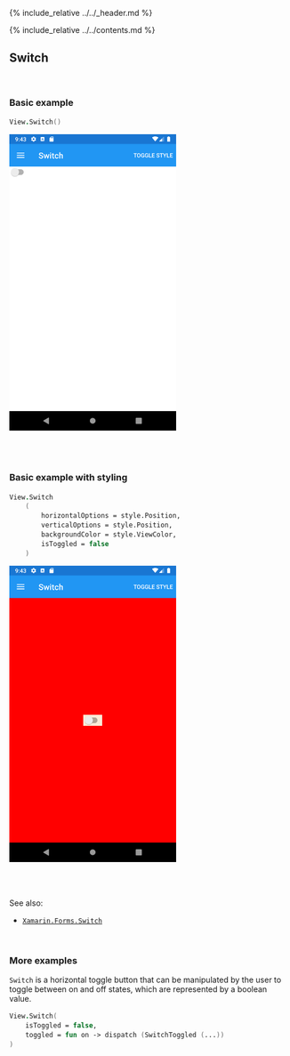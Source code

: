 {% include_relative ../../_header.md %}

{% include_relative ../../contents.md %}

Switch
--------

<br /> 

### Basic example


```fsharp 
View.Switch()
```

<img src="../../images/views/Switch-adr-basic.png" width="300">

<br /> <br /> 

### Basic example with styling

```fsharp 
View.Switch
    (
        horizontalOptions = style.Position,
        verticalOptions = style.Position,
        backgroundColor = style.ViewColor,
        isToggled = false
    )
```


<img src="../../images/views/Switch-adr-styled.png" width="300">

<br /> <br /> 

See also:

* [`Xamarin.Forms.Switch`](https://docs.microsoft.com/en-us/dotnet/api/Xamarin.Forms.Switch)

<br /> 

### More examples

`Switch` is a horizontal toggle button that can be manipulated by the user to toggle between on and off states, which are represented by a boolean value. 

```fsharp 
View.Switch(
    isToggled = false, 
    toggled = fun on -> dispatch (SwitchToggled (...))
)
```